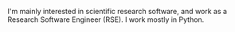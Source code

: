 I'm mainly interested in scientific research software, and work as a Research Software Engineer (RSE). I work mostly in Python.
